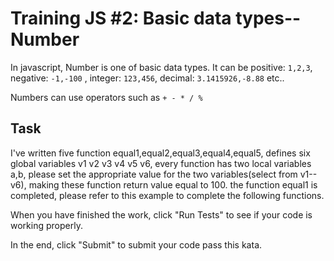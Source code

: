 # Training JS #2: Basic data types--Number

In javascript, Number is one of basic data types. It can be positive: `1,2,3`, negative: `-1,-100` , integer: `123,456`, decimal: `3.1415926,-8.88` etc..

Numbers can use operators such as `+ - * / %`

## Task
I've written five function equal1,equal2,equal3,equal4,equal5, defines six global variables v1 v2 v3 v4 v5 v6, every function has two local variables a,b, please set the appropriate value for the two variables(select from v1--v6), making these function return value equal to 100. the function equal1 is completed, please refer to this example to complete the following functions.

When you have finished the work, click "Run Tests" to see if your code is working properly.

In the end, click "Submit" to submit your code pass this kata.